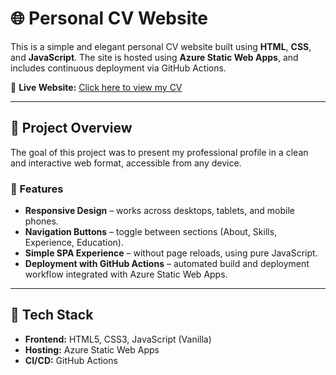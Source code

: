 # 🌐 Personal CV Website

This is a simple and elegant personal CV website built using **HTML**, **CSS**, and **JavaScript**. The site is hosted using **Azure Static Web Apps**, and includes continuous deployment via GitHub Actions.

🔗 **Live Website:** [Click here to view my CV](https://kind-hill-0130abd10.6.azurestaticapps.net)

---

## 📄 Project Overview

The goal of this project was to present my professional profile in a clean and interactive web format, accessible from any device.

### 💼 Features

- **Responsive Design** – works across desktops, tablets, and mobile phones.
- **Navigation Buttons** – toggle between sections (About, Skills, Experience, Education).
- **Simple SPA Experience** – without page reloads, using pure JavaScript.
- **Deployment with GitHub Actions** – automated build and deployment workflow integrated with Azure Static Web Apps.

---

## 🔧 Tech Stack

- **Frontend:** HTML5, CSS3, JavaScript (Vanilla)
- **Hosting:** Azure Static Web Apps
- **CI/CD:** GitHub Actions
